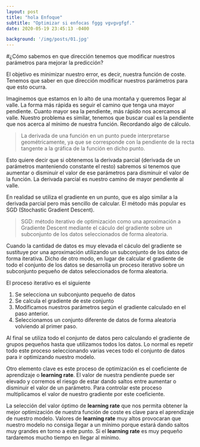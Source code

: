 ```yaml
---
layout: post
title: "hola Enfoque"
subtitle: "Optimizar si enfocas fggg vgvgvgfgf."
date: 2020-05-19 23:45:13 -0400

background: '/img/posts/01.jpg'
---
```


#¿Cómo sabemos en que dirección tenemos que modificar nuestros parámetros para mejorar la predicción?

El objetivo es minimizar nuestro error, es decir, nuestra función de coste. Tenemos que saber en que dirección modificar nuestros parámetros para que esto ocurra. 

Imaginemos que estamos en lo alto de una montaña y queremos llegar al valle. La forma más rápida es seguir el camino que tenga una mayor pendiente. Cuanto mayor sea la pendiente, más rápido nos acercamos al valle. Nuestro problema es similar, tenemos que buscar cual es la pendiente que nos acerca al mínimo de nuestra función. Recordando algo de cálculo.

> La derivada de una función en un punto puede interpretarse geométricamente, ya que se corresponde con la pendiente de la recta tangente a la gráfica de la función en dicho punto.

Esto quiere decir que si obtenemos la derivada parcial (derivada de un parámetros manteniendo constante el resto) sabremos si tenemos que aumentar o disminuir el valor de ese parámetros para disminuir el valor de la función. La derivada parcial es nuestro camino de mayor pendiente al valle.


En realidad se utiliza el gradiente en un punto, que es algo similar a la derivada parcial pero más sencillo de calcular. El método más popular es SGD (Stochastic Gradient Descent).

>SGD: método iterativo de optimización como una aproximación a Gradiente Descent mediante el cáculo del gradiente sobre un subconjunto de los datos seleccionados de forma aleatoria.

Cuando la cantidad de datos es muy elevada el cáculo del gradiente se sustituye por una aproximación utilizando un subconjunto de los datos de forma iterativa. Dicho de otro modo, en lugar de calcular el gradiente de todo el conjunto de los datos se desarrolla un proceso iterativo sobre un subconjunto pequeño de datos seleccionados de forma aleatoria.

El proceso iterativo es el siguiente
1. Se selecciona un subconjunto pequeño de datos
2. Se calcula el gradiente de este conjunto
3. Modificamos nuestros parámetros según el gradiente calculado en el paso anterior.
4. Seleccionamos un conjunto diferente de datos de forma aleatoria volviendo al primer paso.

Al final se utiliza todo el conjunto de datos pero calculando el gradiente de grupos pequeños hasta que utilizamos todos los datos. Lo normal es repetir todo este proceso seleccionando varias veces todo el conjunto de datos para ir optimizando nuestro modelo.


Otro elemento clave es este proceso de optimización es el coeficiente de aprendizaje o **learning rate**. El valor de nuestra pendiente puede ser elevado y corremos el riesgo de estar dando saltos entre aumentar o disminuir el valor de un parámetro. Para controlar este proceso multiplicamos el valor de nuestro gradiente por este coeficiente.

La selección del valor óptimo de **learning rate** que nos permita obtener la mejor optimización de nuestra función de coste es clave para el aprendizaje de nuestro modelo. Valores de **learning rate** muy altos provocaran que nuestro modelo no consiga llegar a un mínimo porque estará dando saltos muy grandes en torno a este punto. Si el **learning rate** es muy pequeño tardaremos mucho tiempo en llegar al mínimo.
